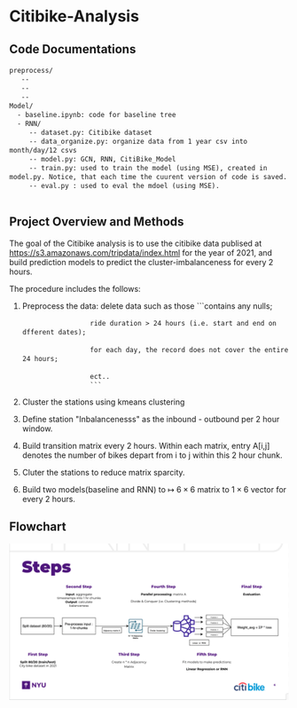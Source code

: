 # Citibike-Analysis
## Code Documentations
```
preprocess/
   --
   -- 
   --
Model/
  - baseline.ipynb: code for baseline tree
  - RNN/ 
     -- dataset.py: Citibike dataset
     -- data_organize.py: organize data from 1 year csv into month/day/12 csvs
     -- model.py: GCN, RNN, CitiBike_Model
     -- train.py: used to train the model (using MSE), created in model.py. Notice, that each time the cuurent version of code is saved.
     -- eval.py : used to eval the mdoel (using MSE).


```
## Project Overview and Methods

The goal of the Citibike analysis is to use the citibike data publised at https://s3.amazonaws.com/tripdata/index.html for the year of 2021, and build prediction models to predict the cluster-imbalanceness for every 2 hours.

The procedure includes the follows:

1. Preprocess the data: delete data such as those 
                        ```contains any nulls; 
                        
                        ride duration > 24 hours (i.e. start and end on dfferent dates);
                        
                        for each day, the record does not cover the entire 24 hours;
                        
                        ect..
                        ```
2. Cluster the stations using kmeans clustering
3. Define station "Inbalancenesss" as the inbound - outbound per 2 hour window.
4. Build transition matrix every 2 hours. Within each matrix, entry A[i,j] denotes the number of bikes depart from i to j within this 2 hour chunk.
5. Cluter the stations to reduce matrix sparcity.
6. Build two models(baseline and RNN) to $\mapsto$ $6\times6$ matrix to $1\times6$ vector for every 2 hours.


## Flowchart

![overflow.png](Overflow.png)
